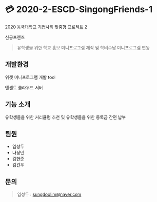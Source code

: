 # 💳 2020-2-ESCD-SingongFriends-1

2020 동국대학교 기업사회 맞춤형 프로젝트 2

신공프렌즈

> 유학생을 위한 학교 홍보 미니프로그램 제작 및 학비수납 미니프로그램 연동

## 개발환경 

위챗 미니프로그램 개발 tool

텐센트 클라우드 서버


## 기능 소개

유학생들을 위한 커리큘럼 추천 및
유학생들을 위한 등록금 간편 납부 




## 팀원
 - 임성두
 - 나정민
 - 김현준
 - 김건우


## 문의
 > 임성두 : sungdoolim@naver.com
